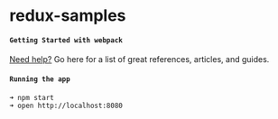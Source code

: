 # redux-samples
#### `Getting Started with webpack`

[Need help?](http://webpack.github.io/docs/list-of-tutorials.html) Go here for a list of great references, articles, and guides.

#### `Running the app`

```shell
➜ npm start
➜ open http://localhost:8080
```

